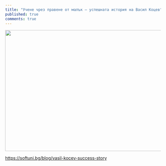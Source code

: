 ```yaml
---
title: "Учене чрез правене от малък – успешната история на Васил Коцев"
published: true
comments: true
---
```


<a href="https://softuni.bg/blog/vasil-kocev-success-story">
    <img src="https://softuni.bg/Files/Publications/2020/09/Vasil-kocev_135813141.png" height="392.5" width="750"/>
</a>

https://softuni.bg/blog/vasil-kocev-success-story